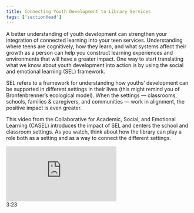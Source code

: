 ```yaml
---
title: Connecting Youth Development to Library Services
tags: ['sectionHead']
---
```


A better understanding of youth development can strengthen your integration of connected learning into your teen services. Understanding where teens are cognitively, how they learn, and what systems affect their growth as a person can help you construct learning experiences and environments that will have a greater impact. One way to start translating what we know about youth development into action is by using the social and emotional learning (SEL) framework. 

SEL refers to a framework for understanding how youths’ development can be supported in different settings in their lives (this might remind you of Bronfenbrenner’s ecological model). When the settings — classrooms, schools, families & caregivers, and communities — work in alignment, the positive impact is even greater. 

This video from the Collaborative for Academic, Social, and Emotional Learning (CASEL) introduces the impact of SEL and centers the school and classroom settings. As you watch, think about how the library can play a role both as a setting and as a way to connect the different settings. 

<iframe src="https://www.youtube.com/embed/Y-XNp3h3h4A" frameborder="0" allow="autoplay; encrypted-media" allowfullscreen></iframe>
<div class="videotime" style="float:none;">3:23</div>